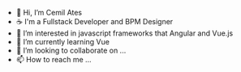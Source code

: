 - 👋 Hi, I’m Cemil Ates
- ☕ I'm a Fullstack Developer and BPM Designer
- 👀 I’m interested in javascript frameworks that Angular and Vue.js
- 🌱 I’m currently learning Vue
- 💞️ I’m looking to collaborate on ...
- 📫 How to reach me ...

<!---
cmlats/cmlats is a ✨ special ✨ repository because its `README.md` (this file) appears on your GitHub profile.
You can click the Preview link to take a look at your changes.
--->
